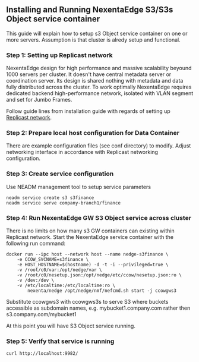 ## Installing and Running NexentaEdge S3/S3s Object service container
This guide will explain how to setup s3 Object service container on one or more servers. Assumption is that cluster is alredy setup and functional.

### Step 1: Setting up Replicast network
NexentaEdge design for high performance and massive scalability beyound 1000 servers per cluster. It doesn't have central metadata server or coordination server. Its design is shared nothing with metadata and data fully distributed across the cluster. To work optimally NexentaEdge requires dedicated backend high-performance network, isolated with VLAN segment and set for Jumbo Frames.

Follow guide lines from installation guide with regards of setting up [Replicast network](https://github.com/Nexenta/edge-dev/blob/master/INSTALL.md#step-1-setting-up-replicast-network).

### Step 2: Prepare local host configuration for Data Container
There are example configuration files (see conf directory) to modify. Adjust networking interface in accordance with Replicast networking configuration.

### Step 3: Create service configuration
Use NEADM management tool to setup service parameters
```
neadm service create s3 s3finance
neadm service serve company-branch1/finance
```

### Step 4: Run NexentaEdge GW S3 Object service across cluster
There is no limits on how many s3 GW containers can existing within Replicast network. Start the NexentaEdge service container with the following run command:
```
docker run --ipc host --network host --name nedge-s3finance \
	-e CCOW_SVCNAME=s3finance \
	-e HOST_HOSTNAME=$(hostname) -d -t -i --privileged=true \
	-v /root/c0/var:/opt/nedge/var \
	-v /root/c0/nesetup.json:/opt/nedge/etc/ccow/nesetup.json:ro \
	-v /dev:/dev \
	-v /etc/localtime:/etc/localtime:ro \
        nexenta/nedge /opt/nedge/nmf/nefcmd.sh start -j ccowgws3
```
Substitute ccowgws3 with ccowgws3s to serve S3 where buckets accessible as subdomain names, e.g. mybucket1.company.com rather then s3.company.com/mybucket1

At this point you will have S3 Object service running.

### Step 5: Verify that service is running
```
curl http://localhost:9982/
```

